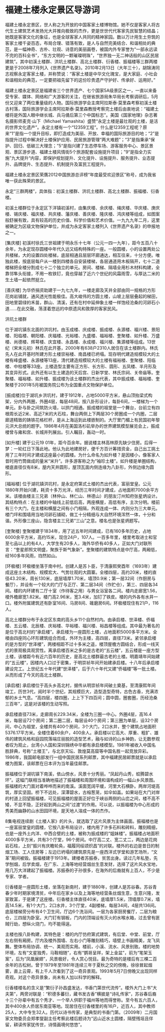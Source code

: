 # 福建土楼永定景区导游词  
福建土楼永定景区，世人称之为开放的中国客家土楼博物馆。她不仅是客家人将古代生土建筑艺术发扬光大并推向极致的杰作，更是世世代代客家先民智慧的结晶；她既是客家文化的象征，也是全球客家人共同的精神家园。数以万计用生土夯筑的客家土楼千姿百态，布局合理、错落有致，是人与自然完美结合、和谐相处的典范，是一幅神奇、古朴、壮观、诗意的美丽画卷，被国内外专家誉为“一部永远读不完的百科全书”，“东方文明的一颗璀璨明珠”，“世界独一无二神话般的山区民居建筑”。其中初溪土楼群、洪坑土楼群、高北土楼群、衍香楼、振福楼等三群两楼更是于2008年7月列入《世界遗产名录》。2010年2月13日（大年三十），胡锦涛同志视察永定客家土楼，并称赞说：“客家土楼是中华文化瑰宝，是大家庭、小社会和谐相处的典范，一定要把祖先留下的这份珍贵遗产守护好、传承好、运用好。”  

福建土楼永定景区是福建省三个世界遗产、七个国家5A级景区之一，一直以来备受专家、媒体、网络和广大游客的关注，在继省旅游局朱华局长考察调研后，5月份又迎来了两位重量级的人物。国际旅游学会主席阿拉斯泰·莫里森考察初溪土楼古村落，国际旅游学会主席阿拉斯泰·莫里森教授考察完土楼后由衷地说：“福建土楼将是外国人眼中继长城、兵马俑后第三个中国标志”。美国《国家地理》杂志著名摄影师麦克·山下（Michael Yamashita）盛赞“永定土楼是最壮观的土楼，是活的世界文化遗产”。永定土楼有一个“12359工程”。什么是12359工程呢？原来“1”是指一个提升目标，即打造成为美丽、开放、幸福的国际旅游目的地；“2”是指提升过程中解决好土楼保护应用、民居旅游管理“两大难题”；“3”是指秉承“保护、回归、低碳三大理念；”5“是指兴建了生态停车场、游客服务中心、景区景观、景区游步道、福建土楼风情街5个旅游配套设施提升项目；”9“是指全力实施”九大提升“内容，即保护规划提升、文化提升、设施提升、服务提升、业态提升、品牌提升、生态提升、机制提升及富民工程提升。  

福建土楼永定景区荣膺2012中国旅游总评榜“年度最受欢迎景区”称号，成为我省唯一获此殊荣的景区。  

永定“三群两楼”，具体指：初溪土楼群、洪坑土楼群、高北土楼群、振福楼、衍香楼。  

初溪土楼群位于永定区下洋镇初溪村，由集庆楼、余庆楼、绳庆楼、华庆楼、庚庆楼、锡庆楼、福庆楼、共庆楼、藩庆楼、善庆楼、隆庆楼、鸿庆楼等组成，如图案般舒展有致，具有较高的历史价值、科学价值和艺术价值。一九九九年二月，这里被确定为区级文物保护单位，并成为永定客家土楼列入《世界遗产名录》的申报地之一。  

[集庆楼] 初溪村徐氏三世祖建于明永乐十七年（公元一四一九年），距今五百八十余年，为永定现存圆楼中年代久远又结构特殊的一座。一般圆楼，小的设置两处公共楼梯，大的设置四处楼梯，底层相通且层层环廊通达，相互往来，十分方便。唯独此楼，按底层每户从一楼到四楼各自安装楼梯，各层通道用木板隔开，七十二道楼梯把全楼分割成七十二个独立的单元。房间、楼梯、隔墙全用杉木材料构建，全靠邻隼头衔接，不用一枚铁钉，竟也穿越了近六个世纪的风霜雨雪，与厚达二米的生土墙一起依然挺立。  

[善庆楼] 为华侨捐资助建于一九七九年，一楼走廊及天井全部由同一规格的方形花岗岩铺就，通风透光性能极佳。高大峻伟的方圆土楼，山坡上层层叠起的梯田，田地里碧绿的禾苗，群山、清溪，还有在村中延伸象土楼一样饱经沧桑的河卵石小道……在此交融，荡漾着悠远的中原遗风和敦厚的客家民风。  

洪坑土楼群  

位于湖坑镇东北面的洪坑村。由玉成楼、庆成楼、振成楼、永源楼、福兴楼、景阳楼、阳临楼、朝阳楼、庆福楼、光裕楼、九盛楼、福裕楼、奎聚楼、如升楼、万盛楼、尚德楼、辉萼楼、庆宜楼、永昌楼、永成楼、福兴楼、集源楼等组成。13世纪（宋末元初）林氏在此开基，2000年有638户2310人居住在该土楼群内。林氏先人在此开基时所建方形土楼崇裕楼、南昌楼已坍塌。现存明代建造规模较大的土楼有峰盛楼、永源楼等13座，清代建造规模较大的土楼有福裕楼、奎聚楼、阳临楼、中柱楼等33座。土楼造型主要有正方形、长方形、圆形、五凤楼、半月形及其变异形式。此外还有以生土建造的天后宫、日新学堂、林氏宗祠、关帝庙等。奎聚楼、福裕楼、如升楼、振成楼为该土楼群的杰出代表，其中振成楼、福裕楼、奎聚楼于2001年5月被国务院公布为全国重点文物保护单位。  

[振成楼]位于湖坑乡洪坑村，建于1912年，占地5000平方米，悬山顶抬梁式构架，分内外两圈，外圈4层，每层48间，按八卦形设计，每卦6间，一楼梯为一个单元。卦与卦之间筑防火墙，以拱门相通。振成楼的祖堂是一个舞台，台前立有四根周长近2米、高近7米的大石柱，舞台两侧上下两层30个房圈成一个内圈，二层廊道精致的铸铁花格栏杆，是从上海运到此楼嵌制的。大厅里门楣上有民国初年黎元洪大总统的题字。1986年4月在美国洛杉矶举办的世界建筑模型展览会上，振成楼曾与雍和宫、长城并列展出。引人瞩目，轰动一时。  

[如升楼] 建于公元19 01年，距今百余年。据说楼主林高林原先缺少住房。后得一梦：一轮红日下落此地。他认为此地建房好，便千方百计筹措资金，自己出工挑土用了三年时间才建成这座最小的圆楼。为什么命名为如升楼？是因楼小，像客家人昔时用竹筒做成的量米“米升”。许多游客称之为“袖珍土楼”。如升楼是单圈结构，楼底直径仅有8米，屋内天井圆形，屋顶瓦面内侧连缘为八卦形，外侧边缘为圆形。  

[福裕楼] 位于湖坑镇洪坑村，是永定府第式土楼的杰出代表，富丽堂皇。公元1880年开始兴建，耗资十多万光洋，经历三年时间才建成，占地面积7000余平方米。该楼由楼主三兄弟（林仲山、林仁山、林德山）的朋友汀州知府张星炳设计。其结构特点：在主楼的中轴线上前低后高，两座横屋，高低有序，主次分明。楼前有三个大门，在主楼和横屋之间有小门相隔，外观连成一体、内则分为三大单元。楼门坪和围墙用当地河卵石铺砌，做工十分精细与大自然环境浑然一体，十分和谐。外形像三座山，隐含楼主三兄弟“三山”之意。楼名也是张星炳题写。  

[奎聚楼] 奎聚楼建于1834年，用了近五年时间建成，已有160多年历史，占地6000余平方米，高约15米，现住24户，107人。一百多年里，楼里考取进士和官至七品以上的有4人，大学生有20多人，海外华侨有40多人，正如大门对联所言：“奎星郎照文明盛，聚族于斯气象新”。奎聚楼的建筑特点是中厅高，两厢低，经160多年风雨，岿然如山。  

[环极楼] 环极楼坐落于南中村。创建人是苏卜臣，于清康熙癸酉年（1693年）建成这座土木结构、规模宏大、气势壮观的大圆寨。全楼四层，高约20米，楼的直径43.20米，周长130米，底层墙厚1.70米，墙顶0.9米；第一层32间（作厨房与餐厅），并设有一个较大的门厅与正厅、第二层34间（作贮仓），第三、四层各34间。楼的内环建有二厅十室（作待客之用）与男女浴室各二间。楼内走廊宽1.56，楼外檐廊宽1.82米。楼门高2.96米，宽3.4米，加钉了铁皮。楼的内外各有水井一口。楼外附属建筑还有卧室16间、马房8间、碓磨房6间。环极楼现住有21户，116人。  

高北土楼群分布于永定区东南的高头乡11个自然村内。由承启楼、世泽楼、侨福楼、五云楼、北辰楼、庆裕楼、华裕楼、福兴楼、裕昌楼等组成。其中最为著名的是位于高北村的“承启楼”。承启楼为一座圆形土楼，占地面积5000多平方米。全楼由四座同心环形建筑组合而成，外环为主楼，高四层，直径73米。紧邻承启楼的是方型的“世泽楼”，两楼相距不过十多米之遥，楼顶屋檐方圆结合，形成一线天式的景观极具观赏性。离承启楼百米之多的是古老的“五云楼”，五云楼是一座方型土楼，该楼距今有近六百年的历史，是高北土楼群最古老的土楼。明嘉靖年间始建的“五云楼”，因楼内人口过于密集，于明崇祯年间开始建承启楼。十八年后承启楼建设完工。上世纪五十年代建“世泽楼”，后于六十年代又建“侨福楼”等一批土楼。从而形成了今天的高北土楼群。  

[承启楼] 承启楼位于高头乡高北村，据传从明崇祯年间破土奠基，至清康熙年间竣工，历世3代，阅时半个世纪，其规模巨大，造型造型奇特，古色古香，充满浓郁的乡土气息。“高四层，楼四圈，上上下下四百间；圆中圆，圈套圈，历经沧桑三百年”，这是对该楼的生动写照。  

承启楼直径73米，走廊周长229.34米，全楼为三圈一中心。外圈4层，高16.4米，每层设72个房间；第二圈二层，每层设40个房间；第三圈为单层，设32个房间，中心为祖堂，全楼共有400个房间，3个大门，2口水井，整个建筑占地面积5376.17平方米。全楼住着60余户，400余人。承启楼以它高大、厚重、粗犷、雄伟的建筑风格和庭园院落端庄丽脱的造型艺术，融与如诗的山乡神韵，让无数参观者叹为观止，台湾小人国和深圳锦绣中华都有承启楼模型。1981年被收入中国名胜辞典，号称“土楼王”，与北京天坛、敦煌莫高窟等中国名胜一起竞放异彩。1986年，我国邮电部发行一组中国民居系列邮票，其中福建民居邮票就是以承启楼为图案，该邮票在日本评为当年最佳邮票。  

振福楼位于湖坑镇下南溪，依山傍水，风景十分秀丽。“凤起丹山秀，蛟腾碧水环”。这幅门联相当准确地描述了振福楼和周围环境和谐构成的一幅山乡风景图。振福楼的大门面对着哗哗而来的南溪。溪面宽阔平缓，河里大石横卧。两岸河堤高筑，厚实坚固。桥下不远处，深潭碧水，古榕葱茏，如伞如盖。如果站在大门对岸的村道上回望振福楼，可见振福楼的屋面正好位于峡谷两侧的山峦之间，楼不高不矮，不显不隐，正好起到两山之间“过渡”的作用。可以说，以振福楼为中心形成的秀美而幽静的山水田园环境，是天地人溶成一体的杰作。  

8集电视连续剧《土楼人家》的片头，就选取了这片风景为主体画面。振福楼也是一座富丽堂皇的圆楼，它按八卦布局设计，楼内用了许多石料和砖料，雕刻精细，也是一座外土内洋、中西合壁的土楼，被称为振成楼的“姐妹楼”。振福楼占地面积4000多平方米，共有3个厅堂，96个房间。中厅高二丈、宽二丈二，两边是花岗岩石柱，上刻“振兴有庆瞻轮奂，福履同绥颂炽昌”的对联。楼外的右边是昔日的制烟工场、工人住房等；左边已坍塌的建筑原先是一座西洋式学堂和游艺场所，“文革”期间被毁。振福楼建于1913年。建楼者苏振泰，贫苦出身。读过几年私塾，先学刨烟，后学卖烟，在广东、上海等地经营烟丝生意发财，选择了这片风水宝地，用几万大洋建起了振福楼。苏振泰的子孙很多，在海外的后裔就有上百人，不少是专家、学者。  

衍香楼是一座圆形土楼，坐落在新南村，建于1880年，创建人是苏谷春。苏谷青春少年时期家境清贫，中年后在家乡以及上海等地经营条丝烟生意，生意兴隆，发家致富，于是建了这座楼。衍香楼主体直径40米，底墙厚1.5米，顶墙厚0.7米，墙高14.5米，有1个大门，2口水井，3个厅堂，4副楼梯，每层34间，4层共136间。底层楼梯旁分布有4个卫生间，厅边6个洗浴间。一层为各家厨房餐厅，二层为粮仓，三四层为卧室。大门钉有钢板，门内的顶端设有灭火的水喉水箱，过去曾有匪贼行劫，想纵火烧门，均不能得逞。  

主楼也按八卦构建，其特色是：楼的内厅仿府第式建筑，有后堂、中堂、前堂，厅左右侧有厢房。厅内及楼外围墙、左右小门等雕刻精巧，墙壁上书画精美，龙飞凤舞。整体布局协调、统一、美观而实用。楼前，小溪、流水、风景别致。楼的地势环境，左有“文星独秀，马鞍相随”，右有“鹦哥呈祥，架上金盆”，前为“笔架玉案”，后为“凤凰展翅”，风景极好，令人赏心悦目。最为奇特的是楼后有三棵二百余年的古松树。曾于1979年至1981年连续三年于夏秋之交的傍晚，徐徐冒起烟雾，直上云霄，有上千人次看到了这一奇异景观。1993年5月7日傍晚又出现同样奇观。对这个奇异景象，尚未有人加以科学的解释。  

衍香楼楼名的含义是“繁衍子孙昌盛发达，书香门第世代流传”。楼外大门上书“大夫第”，两旁对联是：“积德多蕃衍，藏书发古香”横披是“诗礼传家”，苏谷春后裔十三个孙辈中有五个秀才、一个举人供职于福州等地而得誉称。至今有五六百人，其中400余人侨居东南亚等地。现居住在衍香楼里的有16户，近百人，其中教师25人，大中专生32人。历代以诗书传家，是典型的书香门第。（2009年）二月国家文物委员会郑孝燮副主任考察此楼后题诗为“远山近水土圆楼，隔壁残垣且伴留，耕读传家犹传世，诗情画境何悠悠”。  
